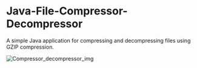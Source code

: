 # Java-File-Compressor-Decompressor
A simple Java application for compressing and decompressing files using GZIP compression.





![Compressor_decompressor_img](https://github.com/HiAnki/Java-File-Compressor-Decompressor/assets/101946629/b66dcb88-f324-4e4c-a9c6-1f5cb109cfce)

